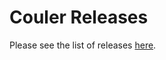 # Couler Releases

Please see the list of releases [here](https://github.com/couler-proj/couler/releases).
